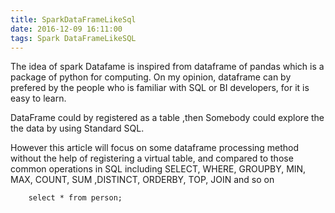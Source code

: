 ```yaml
---
title: SparkDataFrameLikeSql
date: 2016-12-09 16:11:00
tags: Spark DataFrameLikeSQL
---
```


The idea of spark Datafame is inspired from dataframe of pandas which is a package of python for computing. On my opinion, dataframe can by prefered by the people who is familiar with SQL or BI developers, for it is easy to learn.


DataFrame could by registered as a table ,then Somebody could explore the the data by using Standard SQL.

However this article will focus on  some dataframe processing method without the help of registering a virtual table, and compared to those common operations in SQL including  SELECT, WHERE, GROUPBY, MIN, MAX, COUNT, SUM ,DISTINCT, ORDERBY, TOP, JOIN and so on


```
    select * from person;


```
